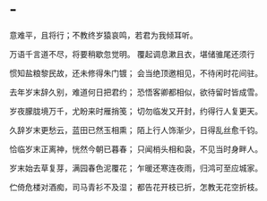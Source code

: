 # -
意难平，且将行；不教终岁猿哀鸣，若君为我倾耳听。

万语千言道不尽，将要稍歇忽觉明。
覆起调息漱且衣，堪储骓尾还须行

惯知盐粮黎民故，还未修得朱门镀；
会当绝顶邀相见，不待闲时花间驻。

去年岁末辞久别，难道何日把君约；
恐悟客卿都相似，欲待留时皆成雪。

岁夜朦胧境万千，尤盼来时雁捎笺；
切勿临发又开封，约得行人复更天。

久辞岁末更愁云，蓝田已然玉相熏；
陌上行人饰渐少，日得乱丝愈千钧。

恰临岁末正离神，恍然今朝已暮春；
只闻梢头相和袅，不见当时身畔人。

岁末始去草复芽，满园春色泥覆花；
乍暖还寒连夜雨，归鸿可至应城家。

伫倚危楼对酒痴，司马青衫不及湿；
都告花开枝已折，怎教无花空折枝。
